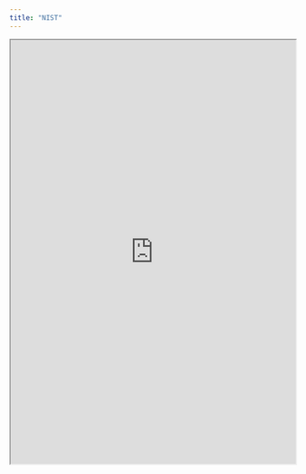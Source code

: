 ```yaml
---
title: "NIST"
---
```



<iframe height="750" width="100%" src="https://ewelton.github.io/ktest/wiki.html#NIST"></iframe>
